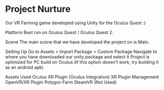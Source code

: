 # Project Nurture
Our VR Farming game developed using Unity for the Oculus Quest :) 

Platform
Best run on Oculus Quest / Oculus Quest 2.

Scene
The main scene that we have developed the project on is Main.

Setting Up
Go to Assets > Import Package > Custom Package
Navigate to where you have downloaded our unity package and select it
Project is optimized for PC build on Oculus (if this option doesn't work, try building it as an android apk)

Assets Used
Oculus XR Plugin (Oculus Integration)
XR Plugin Management
OpenVR/XR Plugin
Polygon Farm
SteamVR (Not Used)
